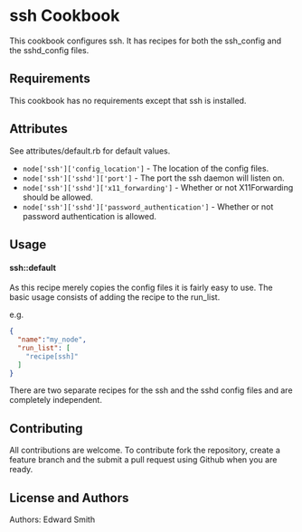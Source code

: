 ssh Cookbook
============
This cookbook configures ssh.  It has recipes for both the ssh_config and the sshd_config files.

Requirements
------------
This cookbook has no requirements except that ssh is installed.

Attributes
----------
See attributes/default.rb for default values.

* `node['ssh']['config_location']` - The location of the config files.
* `node['ssh']['sshd']['port']` - The port the ssh daemon will listen on.
* `node['ssh']['sshd']['x11_forwarding']` - Whether or not X11Forwarding should be allowed.
* `node['ssh']['sshd']['password_authentication']` - Whether or not password authentication is allowed.

Usage
-----
#### ssh::default
As this recipe merely copies the config files it is fairly easy to use.  The basic usage consists of adding the recipe to the run_list.

e.g.

```json
{
  "name":"my_node",
  "run_list": [
    "recipe[ssh]"
  ]
}
```

There are two separate recipes for the ssh and the sshd config files and are completely independent.

Contributing
------------
All contributions are welcome.  To contribute fork the repository, create a feature branch and the submit a pull request using Github when you are ready.

License and Authors
-------------------
Authors: Edward Smith
